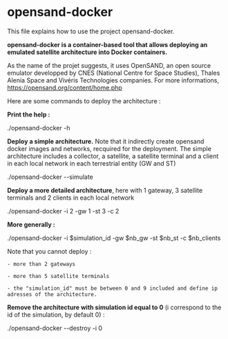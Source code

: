 # opensand-docker

This file explains how to use the project opensand-docker.

**opensand-docker is a container-based tool that allows deploying an emulated satellite architecture into Docker containers.**

As the name of the projet suggests, it uses OpenSAND, an open source emulator developped by CNES (National Centre for Space Studies), Thales Alenia Space and Vivéris Technologies companies. For more informations, https://opensand.org/content/home.php

Here are some commands to deploy the architecture :

**Print the help :**

./opensand-docker -h 
  
 **Deploy a simple architecture.** Note that it indirectly create opensand docker images and networks, recquired for the deployment.
 The simple architecture includes a collector, a satellite, a satellite terminal and a client in each local network in each terrestrial entity (GW and ST)
  
./opensand-docker --simulate
  
**Deploy a more detailed architecture**, here with 1 gateway, 3 satellite terminals and 2 clients in each local network
  
./opensand-docker -i 2 -gw 1 -st 3 -c 2 
  
**More generally :**

./opensand-docker -i $simulation_id -gw $nb_gw -st $nb_st -c $nb_clients
    
  Note that you cannot deploy :
  
    - more than 2 gateways
  
    - more than 5 satellite terminals
    
    - the "simulation_id" must be between 0 and 9 included and define ip adresses of the architecture.   
  
  
**Remove the architecture with simulation id equal to 0** (i correspond to the id of the simulation, by default 0) : 
 
 ./opensand-docker --destroy -i 0
    
   
  
